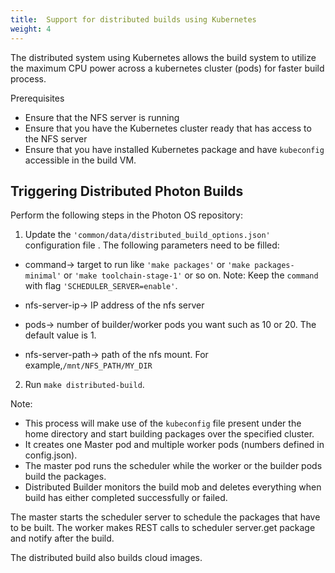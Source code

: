 ```yaml
---
title:  Support for distributed builds using Kubernetes
weight: 4
---
```


The distributed system using Kubernetes allows the build system to utilize the maximum CPU power across a kubernetes cluster (pods) for faster build process.

Prerequisites

- Ensure that the NFS server is running
- Ensure that you have the Kubernetes cluster ready that has access to the NFS server 
- Ensure that you have installed Kubernetes package and have `kubeconfig` accessible in the build VM.

## Triggering Distributed Photon Builds ##

Perform the following steps in the Photon OS repository:

1. Update the `'common/data/distributed_build_options.json'` configuration file . The following parameters need to be filled:

- command→ target to run like `'make packages'` or `'make packages-minimal'` or `'make toolchain-stage-1'` or so on.
  Note: Keep the `command` with flag `'SCHEDULER_SERVER=enable'`.

- nfs-server-ip→ IP address of the nfs server 


- pods→ number of builder/worker pods you want such as 10 or 20. The default value is 1.


- nfs-server-path-> path of the nfs mount. For example,`/mnt/NFS_PATH/MY_DIR`

2. Run `make distributed-build`.

Note:
  - This process will make use of the `kubeconfig` file present under the home directory and start building packages over the specified cluster.
  - It creates one Master pod and multiple worker pods (numbers defined in config.json).
  - The master pod runs the scheduler while the worker or the builder pods build the packages.
  - Distributed Builder monitors the build mob and deletes everything when build has either completed successfully or failed.

The master starts the scheduler server to schedule the packages that have to be built.
The worker makes REST calls to scheduler server.get package and notify after the build.

The distributed build also builds cloud images.